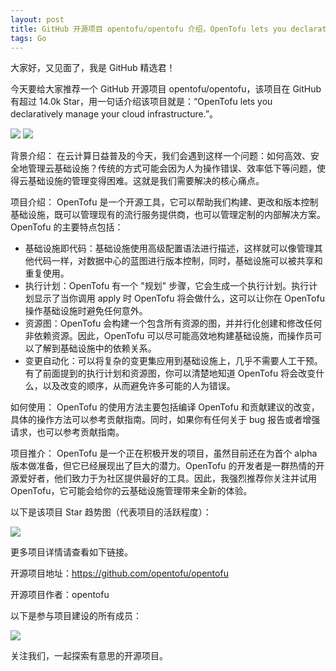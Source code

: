 ```yaml
---
layout: post
title: GitHub 开源项目 opentofu/opentofu 介绍，OpenTofu lets you declaratively manage your cloud infrastructure.
tags: Go
---
```


大家好，又见面了，我是 GitHub 精选君！

今天要给大家推荐一个 GitHub 开源项目 opentofu/opentofu，该项目在 GitHub 有超过 14.0k Star，用一句话介绍该项目就是：“OpenTofu lets you declaratively manage your cloud infrastructure.”。


![](https://raw.githubusercontent.com/opentofu/brand-artifacts/main/full/transparent/SVG/on-dark.svg#gh-dark-mode-only)
![](https://raw.githubusercontent.com/opentofu/brand-artifacts/main/full/transparent/SVG/on-light.svg#gh-light-mode-only)







背景介绍：
在云计算日益普及的今天，我们会遇到这样一个问题：如何高效、安全地管理云基础设施？传统的方式可能会因为人为操作错误、效率低下等问题，使得云基础设施的管理变得困难。这就是我们需要解决的核心痛点。

项目介绍：
OpenTofu 是一个开源工具，它可以帮助我们构建、更改和版本控制基础设施，既可以管理现有的流行服务提供商，也可以管理定制的内部解决方案。OpenTofu 的主要特点包括：

- 基础设施即代码：基础设施使用高级配置语法进行描述，这样就可以像管理其他代码一样，对数据中心的蓝图进行版本控制，同时，基础设施可以被共享和重复使用。
- 执行计划：OpenTofu 有一个 "规划" 步骤，它会生成一个执行计划。执行计划显示了当你调用 apply 时 OpenTofu 将会做什么，这可以让你在 OpenTofu 操作基础设施时避免任何意外。
- 资源图：OpenTofu 会构建一个包含所有资源的图，并并行化创建和修改任何非依赖资源。因此，OpenTofu 可以尽可能高效地构建基础设施，而操作员可以了解到基础设施中的依赖关系。
- 变更自动化：可以将复杂的变更集应用到基础设施上，几乎不需要人工干预。有了前面提到的执行计划和资源图，你可以清楚地知道 OpenTofu 将会改变什么，以及改变的顺序，从而避免许多可能的人为错误。

如何使用：
OpenTofu 的使用方法主要包括编译 OpenTofu 和贡献建议的改变，具体的操作方法可以参考贡献指南。同时，如果你有任何关于 bug 报告或者增强请求，也可以参考贡献指南。

项目推介：
OpenTofu 是一个正在积极开发的项目，虽然目前还在为首个 alpha 版本做准备，但它已经展现出了巨大的潜力。OpenTofu 的开发者是一群热情的开源爱好者，他们致力于为社区提供最好的工具。因此，我强烈推荐你关注并试用 OpenTofu，它可能会给你的云基础设施管理带来全新的体验。



以下是该项目 Star 趋势图（代表项目的活跃程度）：

![](https://api.star-history.com/svg?repos=opentofu/opentofu&type=Timeline)

更多项目详情请查看如下链接。

开源项目地址：https://github.com/opentofu/opentofu 

开源项目作者：opentofu

以下是参与项目建设的所有成员：

![](https://contrib.rocks/image?repo=opentofu/opentofu)

关注我们，一起探索有意思的开源项目。

